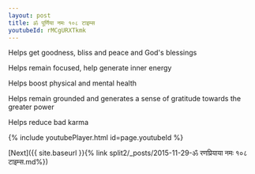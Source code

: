 ```yaml
---
layout: post
title: ॐ पूर्णिया नमः १०८ टाइम्स
youtubeId: rMCgURXTkmk
---
```

 
 
Helps get goodness, bliss and peace and God's blessings
 
Helps remain focused, help generate inner energy 
 
Helps boost physical and mental health 
 
Helps remain grounded and generates a sense of gratitude towards the greater power 
 
Helps reduce bad karma
 
 
 
 


{% include youtubePlayer.html id=page.youtubeId %}
 
[Next]({{ site.baseurl }}{% link  split2/_posts/2015-11-29-ॐ रणप्रियाया नमः १०८ टाइम्स.md%})
 
